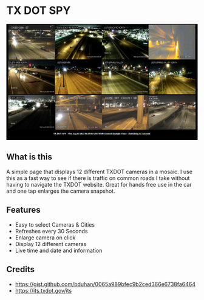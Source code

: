 # TX DOT SPY

![](https://github.com/id0d1a/TXDOT-SPY/blob/main/Screenshot%20Capture%20-%202022-08-03%20-%2004-29-08.png?raw=true)
## What is this

A simple page that displays 12 different TXDOT cameras in a mosaic.
I use this as a fast way to see if there is traffic on common roads I take without having to navigate the TXDOT website.
Great for hands free use in the car and one tap enlarges the camera snapshot.

## Features

- Easy to select Cameras & Cities
- Refreshes every 30 Seconds
- Enlarge camera on click
- Display 12 different cameras
- Live time and date and information

## Credits

- https://gist.github.com/bduhan/0065a989bfec9b2ced366e6738fa6464
- https://its.txdot.gov/its
